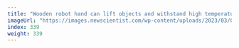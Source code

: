 ```yaml
---
title: "Wooden robot hand can lift objects and withstand high temperatures"
imageUrl: "https://images.newscientist.com/wp-content/uploads/2023/03/03144213/SEI_146640986.jpg?width=600"
index: 339
weight: 339
---
```

